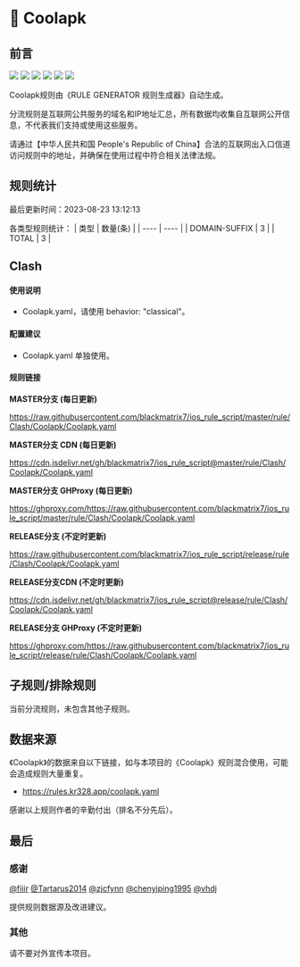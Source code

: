 # 🧸 Coolapk

## 前言

![](https://shields.io/badge/-移除重复规则-ff69b4) ![](https://shields.io/badge/-DOMAIN与DOMAIN--SUFFIX合并-green) ![](https://shields.io/badge/-DOMAIN--SUFFIX间合并-critical) ![](https://shields.io/badge/-DOMAIN与DOMAIN--KEYWORD合并-9cf) ![](https://shields.io/badge/-DOMAIN--SUFFIX与DOMAIN--KEYWORD合并-blue) ![](https://shields.io/badge/-IP--CIDR(6)合并-blueviolet) 

Coolapk规则由《RULE GENERATOR 规则生成器》自动生成。

分流规则是互联网公共服务的域名和IP地址汇总，所有数据均收集自互联网公开信息，不代表我们支持或使用这些服务。

请通过【中华人民共和国 People's Republic of China】合法的互联网出入口信道访问规则中的地址，并确保在使用过程中符合相关法律法规。

## 规则统计

最后更新时间：2023-08-23 13:12:13

各类型规则统计：
| 类型 | 数量(条)  | 
| ---- | ----  |
| DOMAIN-SUFFIX | 3  | 
| TOTAL | 3  | 


## Clash 

#### 使用说明
- Coolapk.yaml，请使用 behavior: "classical"。

#### 配置建议
- Coolapk.yaml 单独使用。

#### 规则链接
**MASTER分支 (每日更新)**

https://raw.githubusercontent.com/blackmatrix7/ios_rule_script/master/rule/Clash/Coolapk/Coolapk.yaml

**MASTER分支 CDN (每日更新)**

https://cdn.jsdelivr.net/gh/blackmatrix7/ios_rule_script@master/rule/Clash/Coolapk/Coolapk.yaml

**MASTER分支 GHProxy (每日更新)**

https://ghproxy.com/https://raw.githubusercontent.com/blackmatrix7/ios_rule_script/master/rule/Clash/Coolapk/Coolapk.yaml

**RELEASE分支 (不定时更新)**

https://raw.githubusercontent.com/blackmatrix7/ios_rule_script/release/rule/Clash/Coolapk/Coolapk.yaml

**RELEASE分支CDN (不定时更新)**

https://cdn.jsdelivr.net/gh/blackmatrix7/ios_rule_script@release/rule/Clash/Coolapk/Coolapk.yaml

**RELEASE分支 GHProxy (不定时更新)**

https://ghproxy.com/https://raw.githubusercontent.com/blackmatrix7/ios_rule_script/release/rule/Clash/Coolapk/Coolapk.yaml

## 子规则/排除规则


当前分流规则，未包含其他子规则。

## 数据来源

《Coolapk》的数据来自以下链接，如与本项目的《Coolapk》规则混合使用，可能会造成规则大量重复。

- https://rules.kr328.app/coolapk.yaml


感谢以上规则作者的辛勤付出（排名不分先后）。

## 最后

### 感谢

[@fiiir](https://github.com/fiiir) [@Tartarus2014](https://github.com/Tartarus2014) [@zjcfynn](https://github.com/zjcfynn) [@chenyiping1995](https://github.com/chenyiping1995) [@vhdj](https://github.com/vhdj)

提供规则数据源及改进建议。

### 其他

请不要对外宣传本项目。